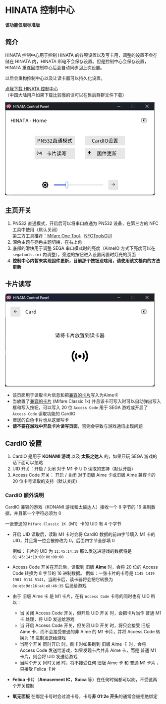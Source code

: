 # HINATA 控制中心
**该功能仅限标准版**


## 简介
HINATA 控制中心用于控制 HINATA 的各项设置以及写卡用，调整的设置不会存储在 HINATA 内，HINATA 断电不会保存设置。但是控制中心会保存设置，HINATA 重连回控制中心后会自动同步回上次设置。

以后会重构控制中心以及让读卡器可以持久化设置。
  
[点我下载 HINATA 控制中心](https://github.com/nerimoe/HINATA-release/releases/download/HINATA-2024090300/HINATA-Control-Panel-2024050400.7z)  
（中国大陆用户如果下载比较慢的话可以在售后群群文件下载）


![hcp0](assets/hcp0.png)


## 主页开关
1. PN532 直通模式，开启后可以将串口直通为 PN532 设备，在第三方的 NFC 工具中使用（默认关闭）  
第三方工具推荐：[Mifare One Tool](https://github.com/xcicode/MifareOneTool)，[NFCToolsGUI](https://github.com/GSWXXN/NFCToolsGUI)
2. 深色主题与亮色主题切换，在右上角
3. 底部的滑块用于调整 SEGA 串口模式时的亮度（AimeIO 方式下亮度可以在 `segatools.ini` 内调整），旁边的按钮进入设置闲置时灯光的页面
4. **控制中心内暂未实现固件更新，目前那个按钮没啥用，请使用该文档内的方法更新**


## 卡片读写
![hcp1](assets/hcp1.png)

* 该页面用于读取卡片信息和把[兼容的卡片](https://s.taobao.com/search?commend=all&ie=utf8&initiative_id=tbindexz_20170306&page=1&q=m1%E7%99%BD%E5%8D%A1&search_type=item&sourceId=tb.index)写入为Aime卡
* 当放置了[兼容的卡片](https://s.taobao.com/search?commend=all&ie=utf8&initiative_id=tbindexz_20170306&page=1&q=m1%E7%99%BD%E5%8D%A1&search_type=item&sourceId=tb.index) (Mifare Classic 1k) 并且该卡可写入时可以自动弹出写入框和写入按钮，可以写入 20 位 `Access Code` 用于 SEGA 游戏或开启了 `Access Code` 读取功能的 CardIO
* 赠送的白色卡片也从这里写卡
* **请不要在游戏中开启卡片读写页面**，否则会导致与游戏通讯出现问题


## CardIO 设置

1. CardIO 是用于 **KONAMI 游戏** 以及 **太鼓之达人** 的，如果只玩 SEGA 游戏的话下面可以忽略
2. UID 开关：开启 / 关闭 对于 M1 卡 UID 读取的支持（默认开启）
3. Access Code 开关： 开启 / 关闭 对于旧版 Aime 卡或旧版 Aime 兼容卡的 20 位卡号读取的支持（默认关闭）

### CardIO 额外说明

CardIO 兼容的游戏（KONAMI 游戏和太鼓达人）接收一个 8 字节的 16 进制数据，并且第一个字符必须为 0

一张普通的 `Mifare Classic 1K`（M1）卡的 UID 有 4 个字节

* 开启 UID 读取后，读取 M1 卡时会将 CardIO 数据的前四字节填入 M1 卡的 UID，并且第一位会被修改为 0，后面四字节全部填 0
    
    例如：卡片的 UID 为 `11:45:14:19` 那么发送进游戏的数据将是 `01:45:14:19:00:00:00:00`
    
* Access Code 开关在开启后，读取到 旧版 **Aime** 时，会将 20 位的 Access Code 转换为 8 字节的 16 进制数据。
  例如：一张卡片的卡号是 `1145 1419 1981 0114 5141`，当刷卡后，读卡器将会把它转换为 `0e:eb:9d:16:a4:e8:46:35` 后发给游戏
    
* 由于 旧版 Aime 卡 是 M1 卡片，在有 `Access Code` 卡号的同时也有 UID 所以：
    * 当 关闭 Access Code 开关，但开启 UID 开关 时，会把卡片当作 普通 M1 卡 处理，将 UID 发送给游戏
    * 当 开启 Access Code 开关，但关闭 UID 开关 时，将只会接受 旧版 Aime 卡，而不会接受普通的非 Aime 的 M1 卡片，并将 Access Code 转换为 16 进制发送给游戏
    * 当两个开关 同时开启 时，刷卡时如果刷到 旧版 Aime 卡 时，会将 Access Code 发送给游戏，如果发现卡片并非 Aime 卡，而是 普通 M1 卡片，则会将 UID 发送给游戏
    * 当两个开关 同时关闭 时，将不接受任何 旧版 Aime 卡 和 普通 M1 卡片 ，只接受 Felica 卡片
* **Felica** 卡片（**Amusement IC**，**Suica** 等）在任何时候都可以刷，不受这两个开关控制
* **氧无面板** 在绑定卡号时会过滤卡号，卡号**非 01:2e 开头**的通常会被拒绝绑定